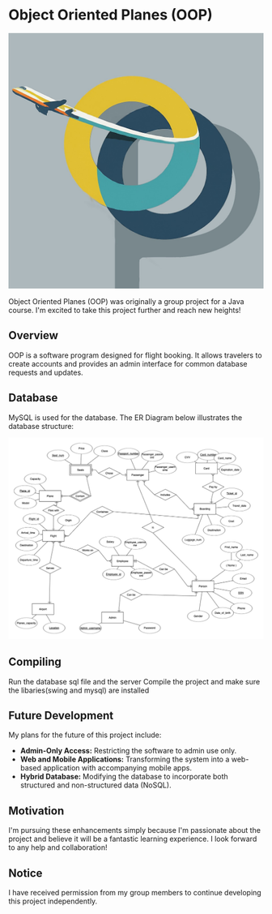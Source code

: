 # Object Oriented Planes (OOP)

![OOP Ico](ico_oop.png)

Object Oriented Planes (OOP) was originally a group project for a Java course. I'm excited to take this project further and reach new heights!

## Overview

OOP is a software program designed for flight booking.  It allows travelers to create accounts and provides an admin interface for common database requests and updates.

## Database

MySQL is used for the database.  The ER Diagram below illustrates the database structure:

![ER diagram](image.png)
## Compiling

Run the database sql file and the server
Compile the project and make sure the libaries(swing and mysql) are installed 
## Future Development

My plans for the future of this project include:

*   **Admin-Only Access:**  Restricting the software to admin use only.
*   **Web and Mobile Applications:** Transforming the system into a web-based application with accompanying mobile apps.
*   **Hybrid Database:**  Modifying the database to incorporate both structured and non-structured data (NoSQL).

## Motivation

I'm pursuing these enhancements simply because I'm passionate about the project and believe it will be a fantastic learning experience. I look forward to any help and collaboration!

## Notice

I have received permission from my group members to continue developing this project independently.